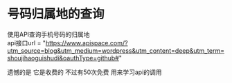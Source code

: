 # 号码归属地的查询
使用API查询手机号码的归属地  
api接口url = "https://www.apispace.com/?utm_source=blog&utm_medium=wordpress&utm_content=deep&utm_term=shoujihaoguishudi&oauthType=github#"  

遗憾的是 它是收费的 不过有50次免费
用来学习api的调用
